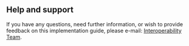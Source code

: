 ## Help and support


If you have any questions, need further information, or wish to provide feedback on this implementation guide, please e-mail: 
<a href="mailto:interoperabilityteam@nhs.net?subject=FHIR Clinical Observations IG">Interoperability Team</a>.

